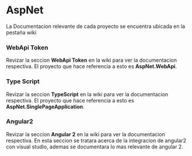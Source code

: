 # AspNet

La Documentacion relevante de cada proyecto se encuentra ubicada en la pestaña wiki

### WebApi Token

Revizar la seccion **WebApi Token** en la wiki para ver la documentacion respectiva. El proyecto que hace referencia a esto es **AspNet.WebApi**.

### Type Script

Revizar la seccion **TypeScript** en la wiki para ver la documentacion respectiva. El proyecto que hace referencia a esto es **AspNet.SinglePageApplication**.

### Angular2

Revizar la seccion **Angular 2** en la wiki para ver la documentacion respectiva. En esta seccion se tratara acerca de la integracion de angular2 con visual studio, ademas se documentara lo mas relevante de angular 2.

